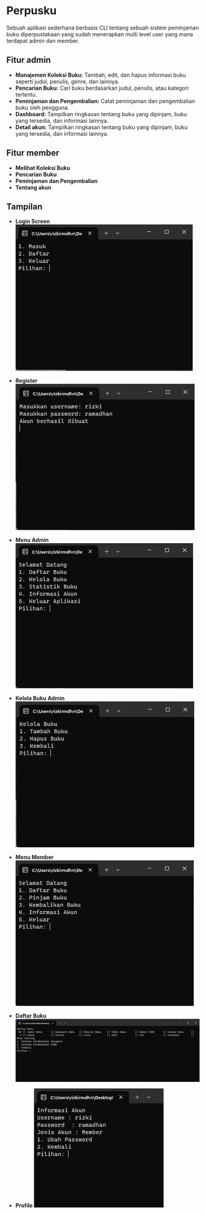 # Perpusku

Sebuah aplikasi sederhana berbasis CLI tentang sebuah sistem peminjaman buku diperpustakaan yang sudah menerapkan multi level user yang mana terdapat admin dan member. 

## Fitur admin

- **Manajemen Koleksi Buku:** Tambah, edit, dan hapus informasi buku seperti judul, penulis, genre, dan lainnya.
- **Pencarian Buku:** Cari buku berdasarkan judul, penulis, atau kategori tertentu.
- **Peminjaman dan Pengembalian:** Catat peminjaman dan pengembalian buku oleh pengguna.
- **Dashboard:** Tampilkan ringkasan tentang buku yang dipinjam, buku yang tersedia, dan informasi lainnya.
- **Detail akun:** Tampilkan ringkasan tentang buku yang dipinjam, buku yang tersedia, dan informasi lainnya.

## Fitur member

- **Melihat Koleksi Buku**
- **Pencarian Buku**
- **Peminjaman dan Pengembalian** 
- **Tentang akun**

## Tampilan
- **Login Screen**
![login screen](https://raw.githubusercontent.com/rizkirmdhnnn/FP-STRUKTUR-DATA/master/img/Screenshot%202024-01-30%20184353.png)

- **Register**
![register](https://raw.githubusercontent.com/rizkirmdhnnn/FP-STRUKTUR-DATA/master/img/Screenshot%202024-01-30%20184430.png)

- **Menu Admin**
![menu admin](https://raw.githubusercontent.com/rizkirmdhnnn/FP-STRUKTUR-DATA/master/img/Screenshot%202024-01-30%20184459.png)

- **Kelola Buku Admin**
![kelola buku](https://raw.githubusercontent.com/rizkirmdhnnn/FP-STRUKTUR-DATA/master/img/Screenshot%202024-01-30%20184510.png)

- **Menu Member**
![menu member](https://raw.githubusercontent.com/rizkirmdhnnn/FP-STRUKTUR-DATA/master/img/Screenshot%202024-01-30%20184440.png)

- **Daftar Buku**
![daftar buku](https://raw.githubusercontent.com/rizkirmdhnnn/FP-STRUKTUR-DATA/master/img/Screenshot%202024-01-30%20184554.png)

- **Profile**
![profile](https://raw.githubusercontent.com/rizkirmdhnnn/FP-STRUKTUR-DATA/master/img/Screenshot%202024-01-30%20184624.png)
